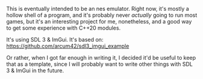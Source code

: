 This is eventually intended to be an nes emulator. Right now, it's mostly a hollow shell of a program, and it's probably never *actually* going to run most games, but it's an interesting project for me, nonetheless, and a good way to get some experience with C++20 modules.

It's using SDL 3 & ImGui. It's based on:
https://github.com/arcum42/sdl3_imgui_example

Or rather, when I got far enough in writing it, I decided it'd be useful to keep that as a template, since I will probably want to write other things with SDL 3 & ImGui in the future.